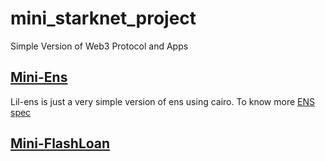# mini_starknet_project
Simple Version of Web3 Protocol and Apps

## [Mini-Ens](https://github.com/Pelumi527/mini_ens)
Lil-ens is just a very simple version of ens using cairo. To know more [ENS spec](https://eips.ethereum.org/EIPS/eip-137)

## [Mini-FlashLoan](https://github.com/Pelumi527/mini_flashloan)
